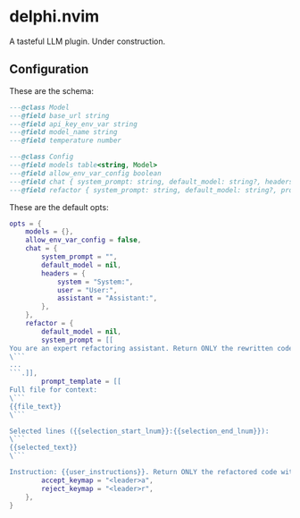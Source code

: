 # delphi.nvim

A tasteful LLM plugin. Under construction.

## Configuration

These are the schema:

```lua
---@class Model
---@field base_url string
---@field api_key_env_var string
---@field model_name string
---@field temperature number

---@class Config
---@field models table<string, Model>
---@field allow_env_var_config boolean
---@field chat { system_prompt: string, default_model: string?, headers: { system: string, user: string, assistant: string } }
---@field refactor { system_prompt: string, default_model: string?, prompt_template: string, accept_keymap: string, reject_keymap: string }
```

These are the default opts:

```lua
opts = {
	models = {},
	allow_env_var_config = false,
	chat = {
		system_prompt = "",
		default_model = nil,
		headers = {
			system = "System:",
			user = "User:",
			assistant = "Assistant:",
		},
	},
	refactor = {
		default_model = nil,
		system_prompt = [[
You are an expert refactoring assistant. Return ONLY the rewritten code in one fenced block:
\```
...
```.]],
		prompt_template = [[
Full file for context:
\```
{{file_text}}
\```

Selected lines ({{selection_start_lnum}}:{{selection_end_lnum}}):
\```
{{selected_text}}
\```

Instruction: {{user_instructions}}. Return ONLY the refactored code within a code block. Preserve formatting unless told otherwise. Try to keep the diff minimal while following the instructions exactly.]],
		accept_keymap = "<leader>a",
		reject_keymap = "<leader>r",
	},
}
```
